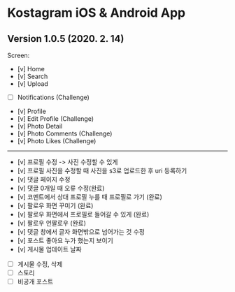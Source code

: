 # Kostagram iOS & Android App

## Version 1.0.5 (2020. 2. 14)

Screen:

- [v] Home
- [v] Search
- [v] Upload
- [ ] Notifications (Challenge)
- [v] Profile
- [v] Edit Profile (Challenge)
- [v] Photo Detail
- [v] Photo Comments (Challenge)
- [v] Photo Likes (Challenge)

---

- [v] 프로필 수정 -> 사진 수정할 수 있게
- [v] 프로필 사진을 수정할 때 사진을 s3로 업로드한 후 uri 등록하기
- [v] 댓글 페이지 수정
- [v] 댓글 0개일 때 오류 수정(완료)
- [v] 코멘트에서 상대 프로필 누를 때 프로필로 가기 (완료)
- [v] 팔로우 화면 꾸미기 (완료)
- [v] 팔로우 화면에서 프로필로 들어갈 수 있게 (완료)
- [v] 팔로우 언팔로우 (완료)
- [v] 댓글 창에서 글자 화면밖으로 넘어가는 것 수정
- [v] 포스트 좋아요 누가 했는지 보이기
- [v] 게시물 업데이트 날짜
- [ ] 게시물 수정, 삭제
- [ ] 스토리
- [ ] 비공개 포스트
